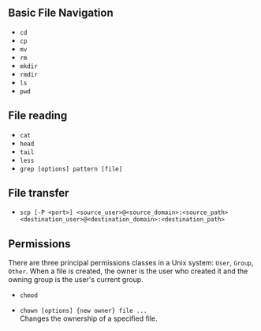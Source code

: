 Basic File Navigation
---------------------
- `cd`
- `cp`
- `mv`
- `rm`
- `mkdir`
- `rmdir`
- `ls`
- `pwd`

File reading
------------
- `cat`
- `head`
- `tail`
- `less`
- `grep [options] pattern [file]`

File transfer
-------------
- `scp [-P <port>] <source_user>@<source_domain>:<source_path> <destination_user>@<destination_domain>:<destination_path>`

Permissions
-----------
There are three principal permissions classes in a Unix system: `User`, `Group`, `Other`. When a file is created, the owner 
is the user who created it and the owning group is the user's current group.

- `chmod`

- `chown [options] {new owner} file ...`  
  Changes the ownership of a specified file.

